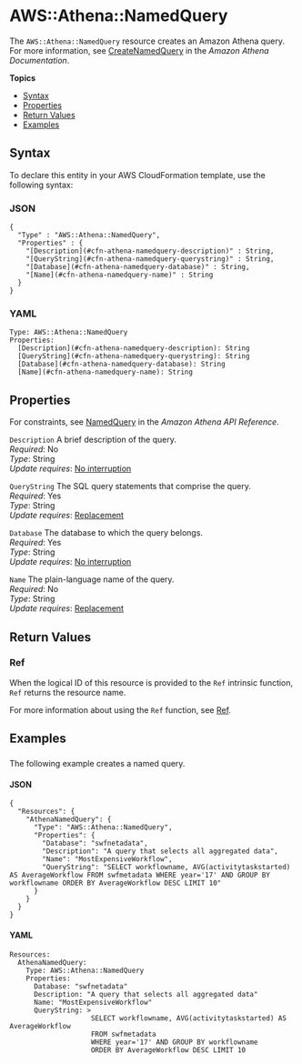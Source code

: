 # AWS::Athena::NamedQuery<a name="aws-resource-athena-namedquery"></a>

The `AWS::Athena::NamedQuery` resource creates an Amazon Athena query\. For more information, see [CreateNamedQuery](https://docs.aws.amazon.com/athena/latest/APIReference/API_CreateNamedQuery.html) in the *Amazon Athena Documentation*\.

**Topics**
+ [Syntax](#aws-resource-athena-namedquery-syntax)
+ [Properties](#aws-resource-athena-namedquery-properties)
+ [Return Values](#aws-resource-athena-namedquery-returnvalues)
+ [Examples](#aws-resource-athena-namedquery-examples)

## Syntax<a name="aws-resource-athena-namedquery-syntax"></a>

To declare this entity in your AWS CloudFormation template, use the following syntax:

### JSON<a name="aws-resource-athena-namedquery-syntax.json"></a>

```
{
  "Type" : "AWS::Athena::NamedQuery",
  "Properties" : {
    "[Description](#cfn-athena-namedquery-description)" : String,
    "[QueryString](#cfn-athena-namedquery-querystring)" : String,
    "[Database](#cfn-athena-namedquery-database)" : String,
    "[Name](#cfn-athena-namedquery-name)" : String
  }
}
```

### YAML<a name="aws-resource-athena-namedquery-syntax.yaml"></a>

```
Type: AWS::Athena::NamedQuery
Properties:
  [Description](#cfn-athena-namedquery-description): String
  [QueryString](#cfn-athena-namedquery-querystring): String
  [Database](#cfn-athena-namedquery-database): String
  [Name](#cfn-athena-namedquery-name): String
```

## Properties<a name="aws-resource-athena-namedquery-properties"></a>

For constraints, see [NamedQuery](https://docs.aws.amazon.com/athena/latest/APIReference/API_NamedQuery.html) in the *Amazon Athena API Reference*\.

`Description`  <a name="cfn-athena-namedquery-description"></a>
A brief description of the query\.  
 *Required*: No  
 *Type*: String  
 *Update requires*: [No interruption](using-cfn-updating-stacks-update-behaviors.md#update-no-interrupt) 

`QueryString`  <a name="cfn-athena-namedquery-querystring"></a>
The SQL query statements that comprise the query\.  
 *Required*: Yes  
 *Type*: String  
 *Update requires*: [Replacement](using-cfn-updating-stacks-update-behaviors.md#update-replacement) 

`Database`  <a name="cfn-athena-namedquery-database"></a>
The database to which the query belongs\.  
 *Required*: Yes  
 *Type*: String  
 *Update requires*: [No interruption](using-cfn-updating-stacks-update-behaviors.md#update-no-interrupt) 

`Name`  <a name="cfn-athena-namedquery-name"></a>
The plain\-language name of the query\.  
 *Required*: No  
 *Type*: String  
 *Update requires*: [Replacement](using-cfn-updating-stacks-update-behaviors.md#update-replacement) 

## Return Values<a name="aws-resource-athena-namedquery-returnvalues"></a>

### Ref<a name="w4ab1c21c10d131c11b3"></a>

When the logical ID of this resource is provided to the `Ref` intrinsic function, `Ref` returns the resource name\.

For more information about using the `Ref` function, see [Ref](intrinsic-function-reference-ref.md)\. 

## Examples<a name="aws-resource-athena-namedquery-examples"></a>

### <a name="aws-resource-athena-namedquery-example1"></a>

The following example creates a named query\.

#### JSON<a name="aws-resource-athena-namedquery-example1.json"></a>

```
{
  "Resources": {
    "AthenaNamedQuery": {
      "Type": "AWS::Athena::NamedQuery",
      "Properties": {
        "Database": "swfnetadata",
        "Description": "A query that selects all aggregated data",
        "Name": "MostExpensiveWorkflow",
        "QueryString": "SELECT workflowname, AVG(activitytaskstarted) AS AverageWorkflow FROM swfmetadata WHERE year='17' AND GROUP BY workflowname ORDER BY AverageWorkflow DESC LIMIT 10"
      }
    }
  }
}
```

#### YAML<a name="aws-resource-athena-namedquery-example1.yaml"></a>

```
Resources:
  AthenaNamedQuery:
    Type: AWS::Athena::NamedQuery
    Properties:
      Database: "swfnetadata"
      Description: "A query that selects all aggregated data"
      Name: "MostExpensiveWorkflow"
      QueryString: >
                    SELECT workflowname, AVG(activitytaskstarted) AS AverageWorkflow
                    FROM swfmetadata
                    WHERE year='17' AND GROUP BY workflowname
                    ORDER BY AverageWorkflow DESC LIMIT 10
```
